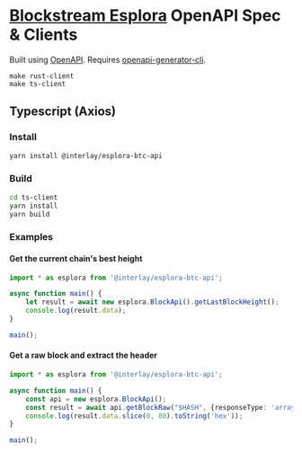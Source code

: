 # [Blockstream Esplora](https://github.com/Blockstream/esplora) OpenAPI Spec & Clients

Built using [OpenAPI](https://github.com/OpenAPITools/openapi-generator). Requires [openapi-generator-cli](https://github.com/OpenAPITools/openapi-generator-cli).

```shell
make rust-client
make ts-client
```

## Typescript (Axios)

### Install

```bash
yarn install @interlay/esplora-btc-api
```

### Build

```bash
cd ts-client
yarn install
yarn build
```

### Examples

#### Get the current chain's best height

```typescript
import * as esplora from '@interlay/esplora-btc-api';

async function main() {
    let result = await new esplora.BlockApi().getLastBlockHeight();
    console.log(result.data);
}

main();
```

#### Get a raw block and extract the header

```typescript
import * as esplora from '@interlay/esplora-btc-api';

async function main() {
    const api = new esplora.BlockApi();
    const result = await api.getBlockRaw("$HASH", {responseType: 'arraybuffer'});
    console.log(result.data.slice(0, 80).toString('hex'));
}

main();
```